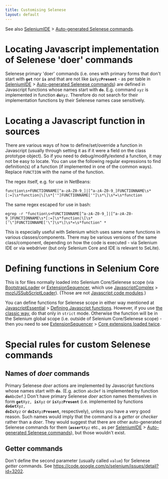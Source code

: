 ```yaml
---
title: Customising Selenese
layout: default
---
```


See also [SeleniumIDE](SeleniumIDE) > [Auto-generated Selenese commands](SeleniumIDE#auto-generated-selenese-commands).

# Locating Javascript implementation of Selenese 'doer' commands #
Selenese primary 'doer' commands (i.e. ones with primary forms that don't start with **`get`** nor **`is`** and that are not like <code><strong>is</strong>Xyz<strong>Present</strong></code> - as per table in [SeleniumIDE](SeleniumIDE) > [Auto-generated Selenese commands](SeleniumIDE#auto-generated-selenese-commands)) are defined in Javascript functions whose names start with **`do`**. E.g. command `xyz` is implemented in function <code><strong>do</strong>Xyz</code>. Therefore do not search for their implementation functions by their Selenese names case sensitively.

# Locating a Javascript function in sources #
There are various ways of how to define/set/override a function in Javascript (usually through setting it as if it were a field on the class prototype object). So if you need to debug/modify/extend a function, it may not be easy to locate. You can use the following regular expressions to find definition(s) of a function (if implemented in one of the common ways). Replace `FUNCTION` with the name of the function.

The regex itself, e.g. for use in NetBeans:

```
function\s+FUNCTIONNAME[^a-zA-Z0-9_]|[^a-zA-Z0-9_]FUNCTIONNAME\s*[:=]\s*function|\[\s*['"]FUNCTIONNAME['"]\s*\]\s*=\s*function
```

The same regex escaped for use in bash:

```
egrep -r "function\s+FUNCTIONNAME[^a-zA-Z0-9_]|[^a-zA-Z0-9_]FUNCTIONNAME\s*[:=]\s*function|\[\s*['\"]FUNCTIONNAME['\"]\s*\]\s*=\s*function" *
```

This is especially useful with Selenium which uses same name functions in various classes/components. There may be various versions of the same class/component, depending on how the code is executed - via Selenium IDE or via webdriver (but only Selenium Core and IDE is relevant to SeLite).

# Defining functions in Selenium Core #
This is for files normally loaded into Selenium Core/Selenese scope (via [BootstrapLoader](BootstrapLoader) or [ExtensionSequencer](ExtensionSequencer), which use [JavascriptComplex](JavascriptComplex) > [mozIJSSubScriptLoader](JavascriptComplex#mozIJSSubScriptLoader)). (Those are not [Javascript code modules](JavascriptComplex#javascript-code-modules).)

You can define functions for Selenese scope in either way mentioned at [JavascriptEssential](JavascriptEssential) > [Defining Javascript functions](JavascriptEssential#defining-javascript-functions). However, if you use [the classic way](JavascriptEssential#the-classic-way), do that only in `strict` mode. Otherwise the function will be in the Selenium global scope (i.e. outside of Selenium Core/Selenese scope) - then you need to see [ExtensionSequencer](ExtensionSequencer) > [Core extensions loaded twice](ExtensionSequencer#core-extensions-loaded-twice).

# Special rules for custom Selenese commands #

## Names of _doer_ commands ##
Primary Selenese _doer_ actions are implemented by Javascript functions whose names start with **`do`**. (E.g. action `abcDef` is implemented by function <code><strong>do</strong>AbcDef</code>.) Don't have primary Selenese _doer_ action names themselves in form <code><strong>get</strong>Xyz, <strong>is</strong>Xyz</code> or <code><strong>is</strong>Xyz<strong>Present</strong></code>  (i.e. implemented by functions <code><strong>doGet</strong>Xyz, <strong>doIs</strong>Xyz</code> or <code><strong>doIs</strong>Xyz<strong>Present</strong></code>, respectively), unless you have a very good reason. Such names would imply that the command is a _getter_ or _checker_ rather than a _doer_. They would suggest that there are other auto-generated Selenese commands for them (<code><strong>assert</strong>Xyz</code> etc., as per [SeleniumIDE](SeleniumIDE) > [Auto-generated Selenese commands](SeleniumIDE#auto-generated-selenese-commands)), but those wouldn't exist.

## Getter commands ##
Don't define the second parameter (usually called `value`) for Selenese _getter_ commands. See <https://code.google.com/p/selenium/issues/detail?id=3202>.